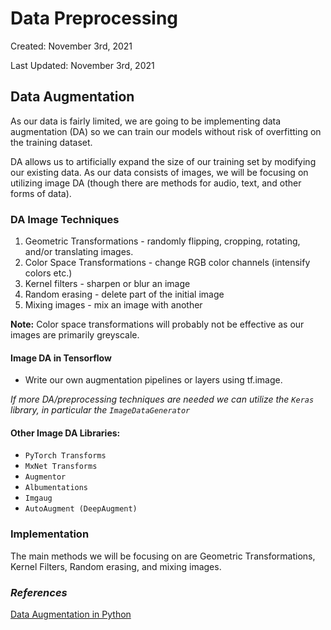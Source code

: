 # Data Preprocessing

Created: November 3rd, 2021

Last Updated: November 3rd, 2021

## Data Augmentation

As our data is fairly limited, we are going to be implementing data augmentation (DA) so we can train our models without risk of overfitting on the training dataset.

DA allows us to artificially expand the size of our training set by modifying our existing data. As our data consists of images, we will be focusing on utilizing image DA (though there are methods for audio, text, and other forms of data).

### DA Image Techniques

1. Geometric Transformations - randomly flipping, cropping, rotating, and/or translating images.
2. Color Space Transformations - change RGB color channels (intensify colors etc.)
3. Kernel filters - sharpen or blur an image
4. Random erasing - delete part of the initial image
5. Mixing images - mix an image with another

**Note:** Color space transformations will probably not be effective as our images are primarily greyscale.

#### **Image DA in Tensorflow**

- Write our own augmentation pipelines or layers using tf.image.

*If more DA/preprocessing techniques are needed we can utilize the `Keras` library, in particular the `ImageDataGenerator`*

#### **Other Image DA Libraries**:

- `PyTorch Transforms`
- `MxNet Transforms`
- `Augmentor`
- `Albumentations`
- `Imgaug`
- `AutoAugment (DeepAugment)`

### Implementation

The main methods we will be focusing on are Geometric Transformations, Kernel Filters, Random erasing, and mixing images.

### *References*

[Data Augmentation in Python](https://neptune.ai/blog/data-augmentation-in-python)
